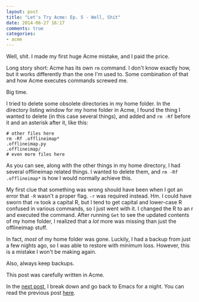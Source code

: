 ```yaml
---
layout: post
title: "Let's Try Acme: Ep. 5 - Well, Shit"
date: 2014-06-27 16:17
comments: true
categories: 
- acme
---
```

Well, shit. I made my first huge Acme mistake, and I paid the price.
<!--more-->
Long story short: Acme has its own `rm` command. I don't know exactly how, but it works differently than the one I'm used to. Some combination of that and how Acme executes commands screwed me.

Big time.

I tried to delete some obsolete directories in my home folder. In the directory listing window for my home folder in Acme, I found the thing I wanted to delete (in this case several things), and added and `rm -Rf` before it and an asterisk after it, like this:

```
# other files here
rm -Rf .offlineimap*
.offlineimap.py
.offlineimap/
# even more files here
```

As you can see, along with the other things in my home directory, I had several offlineimap related things. I wanted to delete them, and `rm -Rf .offlineimap*` is how I would normally achieve this. 

My first clue that something was wrong should have been when I got an error that `-R` wasn't a proper flag. `-r` was required instead. Hm. I could have sworn that `rm` took a capital R, but I tend to get capital and lower-case R confused in various commands, so I just went with it. I changed the R to an r and executed the command. After running `Get` to see the updated contents of my home folder, I realized that a *lot* more was missing than just the offlineimap stuff.

In fact, *most* of my home folder was gone. Luckily, I had a backup from just a few nights ago, so I was able to restore with minimum loss. However, this is a mistake I won't be making again.

Also, always keep backups.

This post was carefully written in Acme.

In the [next post](/blog/2014/07/07/lets-try-acme-episode-6-trouble-in-paradise/), I break down and go back to Emacs for a night. You can read the previous post [here](/blog/2014/06/26/lets-try-acme-ep-4-enough-messing-around/).